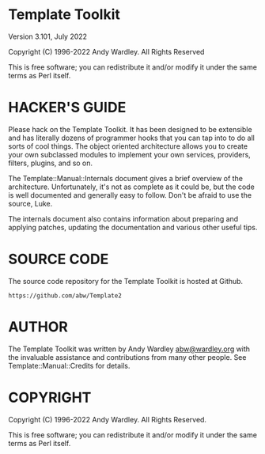 
# Template Toolkit

Version 3.101, July 2022

Copyright (C) 1996-2022 Andy Wardley.  All Rights Reserved

This is free software; you can redistribute it and/or
modify it under the same terms as Perl itself.

# HACKER'S GUIDE

Please hack on the Template Toolkit.  It has been designed to be
extensible and has literally dozens of programmer hooks that you can
tap into to do all sorts of cool things.  The object oriented
architecture allows you to create your own subclassed modules to
implement your own services, providers, filters, plugins, and so on.

The Template::Manual::Internals document gives a brief overview of the
architecture.  Unfortunately, it's not as complete as it could be,
but the code is well documented and generally easy to follow.  Don't
be afraid to use the source, Luke.

The internals document also contains information about preparing and
applying patches, updating the documentation and various other
useful tips.

# SOURCE CODE

The source code repository for the Template Toolkit is hosted at Github.

    https://github.com/abw/Template2

# AUTHOR

The Template Toolkit was written by Andy Wardley <abw@wardley.org>
with the invaluable assistance and contributions from many other
people.  See Template::Manual::Credits for details.

# COPYRIGHT

Copyright (C) 1996-2022 Andy Wardley.  All Rights Reserved.

This is free software; you can redistribute it and/or modify it under
the same terms as Perl itself.
